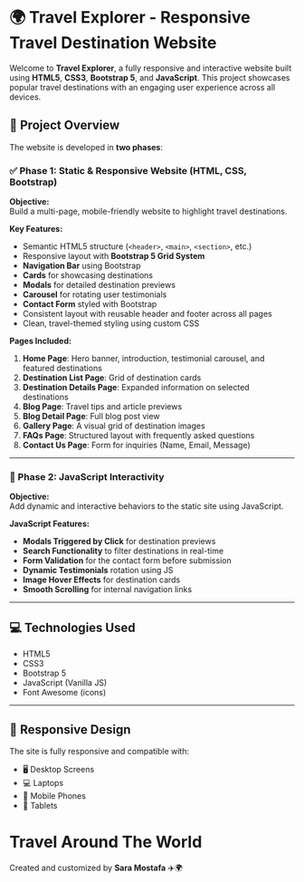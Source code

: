 # 🌍 Travel Explorer - Responsive Travel Destination Website

Welcome to **Travel Explorer**, a fully responsive and interactive website built using **HTML5**, **CSS3**, **Bootstrap 5**, and **JavaScript**. This project showcases popular travel destinations with an engaging user experience across all devices.

## 🧭 Project Overview

The website is developed in **two phases**:

### ✅ Phase 1: Static & Responsive Website (HTML, CSS, Bootstrap)

**Objective:**  
Build a multi-page, mobile-friendly website to highlight travel destinations.

**Key Features:**

- Semantic HTML5 structure (`<header>`, `<main>`, `<section>`, etc.)
- Responsive layout with **Bootstrap 5 Grid System**
- **Navigation Bar** using Bootstrap
- **Cards** for showcasing destinations
- **Modals** for detailed destination previews
- **Carousel** for rotating user testimonials
- **Contact Form** styled with Bootstrap
- Consistent layout with reusable header and footer across all pages
- Clean, travel-themed styling using custom CSS

**Pages Included:**

1. **Home Page**: Hero banner, introduction, testimonial carousel, and featured destinations
2. **Destination List Page**: Grid of destination cards
3. **Destination Details Page**: Expanded information on selected destinations
4. **Blog Page**: Travel tips and article previews
5. **Blog Detail Page**: Full blog post view
6. **Gallery Page**: A visual grid of destination images
7. **FAQs Page**: Structured layout with frequently asked questions
8. **Contact Us Page**: Form for inquiries (Name, Email, Message)

---

### 🧠 Phase 2: JavaScript Interactivity

**Objective:**  
Add dynamic and interactive behaviors to the static site using JavaScript.

**JavaScript Features:**

- **Modals Triggered by Click** for destination previews
- **Search Functionality** to filter destinations in real-time
- **Form Validation** for the contact form before submission
- **Dynamic Testimonials** rotation using JS
- **Image Hover Effects** for destination cards
- **Smooth Scrolling** for internal navigation links

---

## 💻 Technologies Used

- HTML5
- CSS3
- Bootstrap 5
- JavaScript (Vanilla JS)
- Font Awesome (icons)

---

## 📱 Responsive Design

The site is fully responsive and compatible with:

- 🖥️ Desktop Screens
- 💻 Laptops
- 📱 Mobile Phones
- 📲 Tablets
# Travel Around The World

Created and customized by **Sara Mostafa** ✈️🌍


